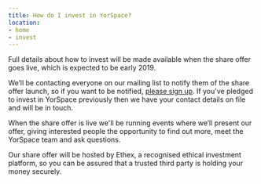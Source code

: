 ```yaml
---
title: How do I invest in YorSpace?
location:
- home
- invest
---
```

Full details about how to invest will be made available when the share offer goes live, which is expected to be early 2019.

We’ll be contacting everyone on our mailing list to notify them of the share offer launch, so if you want to be notified, [please sign up](https://yorspace.us16.list-manage.com/subscribe?u=87de39e1c0b0e9d7ec221831c&id=c3ded908a6). If you've pledged to invest in YorSpace previously then we have your contact details on file and will be in touch.

When the share offer is live we'll be running events where we’ll present our offer, giving interested people the opportunity to find out more, meet the YorSpace team and ask questions.

Our share offer will be hosted by Ethex, a recognised ethical investment platform, so you can be assured that a trusted third party is holding your money securely.
